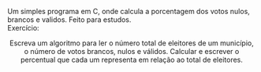 Um simples programa em C, onde calcula a porcentagem dos votos nulos, brancos e validos. Feito para estudos.
<br>Exercício: <br> <center>Escreva um algoritmo para ler o número total de eleitores de um município, o número
de votos brancos, nulos e válidos. Calcular e escrever o percentual que cada um
representa em relação ao total de eleitores.</center>
